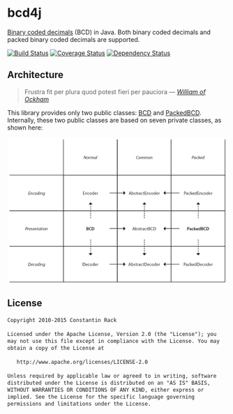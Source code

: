 # bcd4j

[Binary coded decimals](http://en.wikipedia.org/wiki/Binary-coded_decimal) (BCD) in Java.
Both binary coded decimals and packed binary coded decimals are supported.

[![Build Status](https://travis-ci.org/c-rack/bcd4j.svg?branch=master)](https://travis-ci.org/c-rack/bcd4j)
[![Coverage Status](https://coveralls.io/repos/c-rack/bcd4j/badge.svg?branch=master&service=github)](https://coveralls.io/github/c-rack/bcd4j?branch=master)
[![Dependency Status](https://www.versioneye.com/user/projects/555e278e634daa5dc8000f4b/badge.svg?style=flat)](https://www.versioneye.com/user/projects/555e278e634daa5dc8000f4b)

## Architecture

> Frustra fit per plura quod potest fieri per pauciora
> &mdash; *[William of Ockham](https://en.wikipedia.org/wiki/Occam%27s_razor)*

This library provides only two public classes:
[BCD](https://github.com/c-rack/bcd4j/blob/master/src/main/java/co/nstant/in/bcd4j/BCD.java)
and
[PackedBCD](https://github.com/c-rack/bcd4j/blob/master/src/main/java/co/nstant/in/bcd4j/PackedBCD.java).
Internally, these two public classes are based on seven private classes, as shown here:

![Architecture](https://github.com/c-rack/bcd4j/blob/master/design.png)

## License

    Copyright 2010-2015 Constantin Rack
    
    Licensed under the Apache License, Version 2.0 (the "License"); you may not use this file except in compliance with the License. You may obtain a copy of the License at
    
       http://www.apache.org/licenses/LICENSE-2.0
    
    Unless required by applicable law or agreed to in writing, software distributed under the License is distributed on an "AS IS" BASIS, WITHOUT WARRANTIES OR CONDITIONS OF ANY KIND, either express or implied. See the License for the specific language governing permissions and limitations under the License.
